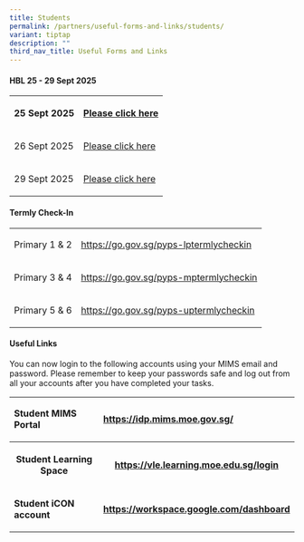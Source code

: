 ```yaml
---
title: Students
permalink: /partners/useful-forms-and-links/students/
variant: tiptap
description: ""
third_nav_title: Useful Forms and Links
---
```

<h4>HBL 25 - 29 Sept 2025</h4>
<table style="minWidth: 50px">
<colgroup>
<col>
<col>
</colgroup>
<tbody>
<tr>
<th rowspan="1" colspan="1">
<p>25 Sept 2025</p>
</th>
<th rowspan="1" colspan="1">
<p><a href="/files/Useful Forms and Links/HBL_25_September_2025.pdf" rel="noopener nofollow" target="_blank">Please click here</a>
</p>
</th>
</tr>
<tr>
<td rowspan="1" colspan="1">
<p>26 Sept 2025</p>
</td>
<td rowspan="1" colspan="1">
<p><a href="/files/Useful Forms and Links/HBL_26_September_2025.pdf" rel="noopener nofollow" target="_blank">Please click here</a>
</p>
</td>
</tr>
<tr>
<td rowspan="1" colspan="1">
<p>29 Sept 2025</p>
</td>
<td rowspan="1" colspan="1">
<p><a href="/files/Useful Forms and Links/HBL_29_September_2025.pdf" rel="noopener nofollow" target="_blank">Please click here</a>
</p>
</td>
</tr>
</tbody>
</table>
<h4>Termly Check-In</h4>
<table style="minWidth: 50px">
<colgroup>
<col>
<col>
</colgroup>
<tbody>
<tr>
<td rowspan="1" colspan="1">
<p>Primary 1 &amp; 2</p>
</td>
<td rowspan="1" colspan="1">
<p><a href="https://go.gov.sg/pyps-lptermlycheckin" rel="noopener noreferrer nofollow" target="_blank">https://go.gov.sg/pyps-lptermlycheckin</a>
</p>
</td>
</tr>
<tr>
<td rowspan="1" colspan="1">
<p>Primary 3 &amp; 4</p>
</td>
<td rowspan="1" colspan="1">
<p><a href="https://go.gov.sg/pyps-mptermlycheckin" rel="noopener noreferrer nofollow" target="_blank">https://go.gov.sg/pyps-mptermlycheckin</a>
</p>
</td>
</tr>
<tr>
<td rowspan="1" colspan="1">
<p>Primary 5 &amp; 6</p>
</td>
<td rowspan="1" colspan="1">
<p><a href="https://go.gov.sg/pyps-uptermlycheckin" rel="noopener noreferrer nofollow" target="_blank">https://go.gov.sg/pyps-uptermlycheckin</a>
</p>
</td>
</tr>
</tbody>
</table>
<h4>Useful Links</h4>
<p>You can now login to the following accounts using your MIMS email and
password. Please remember to keep your passwords safe and log out from
all your accounts after you have completed your tasks.</p>
<table style="minWidth: 50px">
<colgroup>
<col>
<col>
</colgroup>
<tbody>
<tr>
<td rowspan="1" colspan="1">
<p><strong>Student MIMS Portal</strong>
</p>
</td>
<td rowspan="1" colspan="1">
<p><strong><a href="https://idp.mims.moe.gov.sg/" rel="noopener noreferrer nofollow" target="_blank">https://idp.mims.moe.gov.sg/</a></strong>
</p>
</td>
</tr>
<tr>
<th rowspan="1" colspan="1">
<p>Student Learning Space</p>
</th>
<th rowspan="1" colspan="1">
<p><strong><a href="https://vle.learning.moe.edu.sg/login" rel="noopener noreferrer nofollow" target="_blank">https://vle.learning.moe.edu.sg/login</a></strong>
</p>
</th>
</tr>
<tr>
<td rowspan="1" colspan="1">
<p><strong>Student iCON account</strong>
</p>
</td>
<td rowspan="1" colspan="1">
<p><strong><a href="https://workspace.google.com/dashboard" rel="noopener noreferrer nofollow" target="_blank">https://workspace.google.com/dashboard</a></strong>
</p>
</td>
</tr>
</tbody>
</table>
<p></p>